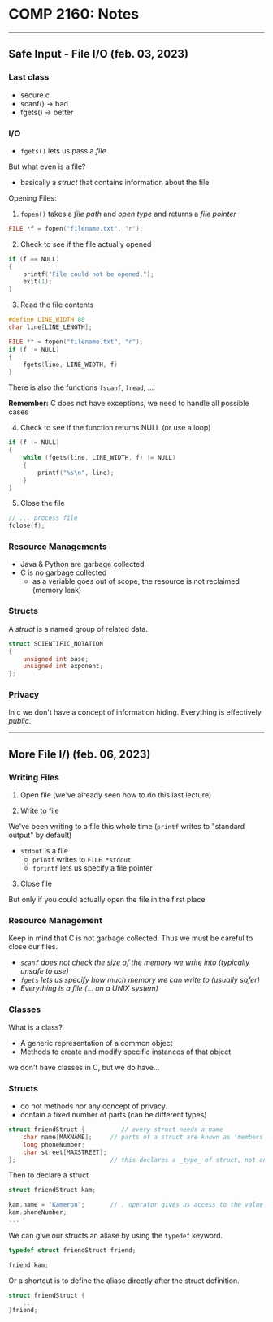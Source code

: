 # COMP 2160: Notes

---

## Safe Input - File I/O (feb. 03, 2023)

### Last class

* secure.c
* scanf() -> bad
* fgets() -> better

### I/O

- `fgets()` lets us pass a _file_

But what even is a file?
- basically a _struct_ that contains information about the file

Opening Files:

1. `fopen()` takes a _file path_ and _open type_ and returns a _file pointer_

```c
FILE *f = fopen("filename.txt", "r");
```

2. Check to see if the file actually opened

```c
if (f == NULL)
{
    printf("File could not be opened.");
    exit(1);
}
```

3. Read the file contents

```c
#define LINE_WIDTH 80
char line[LINE_LENGTH];

FILE *f = fopen("filename.txt", "r");
if (f != NULL)
{
    fgets(line, LINE_WIDTH, f)
}
```

There is also the functions `fscanf`, `fread`, ...

__Remember:__ C does not have exceptions, we need to handle all possible cases

4. Check to see if the function returns NULL (or use a loop)

```c
if (f != NULL)
{
    while (fgets(line, LINE_WIDTH, f) != NULL)
    {
        printf("%s\n", line);
    }
}
```

5. Close the file

```c
// ... process file
fclose(f);
```

### Resource Managements

- Java & Python are garbage collected
- C is no garbage collected
    - as a veriable goes out of scope, the resource is not reclaimed (memory leak)


### Structs

A _struct_ is a named group of related data.

```c
struct SCIENTIFIC_NOTATION
{
    unsigned int base;
    unsigned int exponent;
};
```

### Privacy

In c we don't have a concept of information hiding. Everything is effectively _public_.


---

## More File I/) (feb. 06, 2023)

### Writing Files

1. Open file (we've already seen how to do this last lecture)

2. Write to file

We've been writing to a file this whole time (`printf` writes to "standard output" by default)

- `stdout` is a file
    - `printf` writes to `FILE *stdout`
    - `fprintf` lets us specify a file pointer

3. Close file

But only if you could actually open the file in the first place

### Resource Management

Keep in mind that C is not garbage collected. Thus we must be careful to close our files.

- _`scanf` does not check the size of the memory we write into (typically unsafe to use)_
- _`fgets` lets us specify how much memory we can write to (usually safer)_
- _Everything is a file (... on a UNIX system)_

### Classes

What is a class?

- A generic representation of a common object
- Methods to create and modify specific instances of that object

we don't have classes in C, but we do have...

### Structs

- do not methods nor any concept of privacy.
- contain a fixed number of parts (can be different types)

```c
struct friendStruct {          // every struct needs a name
    char name[MAXNAME];     // parts of a struct are known as 'members' 
    long phoneNumber;
    char street[MAXSTREET];
};                          // this declares a _type_ of struct, not an instance
```

Then to declare a struct

```c
struct friendStruct kam;

kam.name = "Kameron";       // . operator gives us access to the value of kam's name
kam.phoneNumber;
...
```

We can give our structs  an aliase by using the `typedef` keyword.

```c
typedef struct friendStruct friend;

friend kam;
```

Or a shortcut is to define the aliase directly after the struct definition.

```c
struct friendStruct {
    ...
}friend;
```

